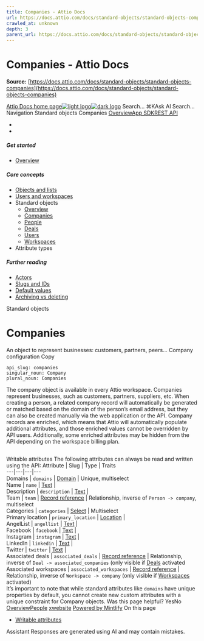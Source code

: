 ```yaml
---
title: Companies - Attio Docs
url: https://docs.attio.com/docs/standard-objects/standard-objects-companies
crawled_at: unknown
depth: 3
parent_url: https://docs.attio.com/docs/standard-objects/standard-objects-users
---
```


# Companies - Attio Docs

**Source:** [https://docs.attio.com/docs/standard-objects/standard-objects-companies](https://docs.attio.com/docs/standard-objects/standard-objects-companies)

[Attio Docs home page![light logo](https://mintlify.s3.us-west-1.amazonaws.com/attio/logo/light.svg)![dark logo](https://mintlify.s3.us-west-1.amazonaws.com/attio/logo/dark.svg)](https://docs.attio.com/)
Search...
⌘KAsk AI
Search...
Navigation
Standard objects
Companies
[Overview](https://docs.attio.com/docs/overview)[App SDK](https://docs.attio.com/sdk/introduction)[REST API](https://docs.attio.com/rest-api/overview)
* [](https://build.attio.com/)
* [](https://attio.com/help)
##### Get started
  * [Overview](https://docs.attio.com/docs/overview)


##### Core concepts
  * [Objects and lists](https://docs.attio.com/docs/objects-and-lists)
  * [Users and workspaces](https://docs.attio.com/docs/users-and-workspaces)
  * Standard objects
    * [Overview](https://docs.attio.com/docs/standard-objects/standard-objects)
    * [Companies](https://docs.attio.com/docs/standard-objects/standard-objects-companies)
    * [People](https://docs.attio.com/docs/standard-objects/standard-objects-people)
    * [Deals](https://docs.attio.com/docs/standard-objects/standard-objects-deals)
    * [Users](https://docs.attio.com/docs/standard-objects/standard-objects-users)
    * [Workspaces](https://docs.attio.com/docs/standard-objects/standard-objects-workspaces)
  * Attribute types


##### Further reading
  * [Actors](https://docs.attio.com/docs/actors)
  * [Slugs and IDs](https://docs.attio.com/docs/slugs-and-ids)
  * [Default values](https://docs.attio.com/docs/default-values)
  * [Archiving vs deleting](https://docs.attio.com/docs/archiving-vs-deleting)


Standard objects
# Companies
An object to represent businesses: customers, partners, peers…
Company configuration
Copy
```
api_slug: companies
singular_noun: Company
plural_noun: Companies
```

The company object is available in every Attio workspace. Companies represent businesses, such as customers, partners, suppliers, etc.
When creating a person, a related company record will automatically be generated or matched based on the domain of the person’s email address, but they can also be created manually via the web application or the API.
Company records are enriched, which means that Attio will automatically populate additional attributes, and those enriched values cannot be overridden by API users. Additionally, some enriched attributes may be hidden from the API depending on the workspace billing plan.
## 
[​](https://docs.attio.com/docs/standard-objects/standard-objects-companies#writable-attributes)
Writable attributes
The following attributes can always be read and written using the API:
Attribute | Slug | Type | Traits  
---|---|---|---  
Domains | `domains` | [Domain](https://docs.attio.com/docs/attribute-types/attribute-types-domain) | Unique, multiselect  
Name | `name` | [Text](https://docs.attio.com/docs/attribute-types/attribute-types-text) |   
Description | `description` | [Text](https://docs.attio.com/docs/attribute-types/attribute-types-text) |   
Team | `team` | [Record reference](https://docs.attio.com/docs/attribute-types/attribute-types-record-reference) | Relationship, inverse of `Person -> company`, multiselect  
Categories | `categories` | [Select](https://docs.attio.com/docs/attribute-types/attribute-types-select) | Multiselect  
Primary location | `primary_location` | [Location](https://docs.attio.com/docs/attribute-types/attribute-types-location) |   
AngelList | `angellist` | [Text](https://docs.attio.com/docs/attribute-types/attribute-types-text) |   
Facebook | `facebook` | [Text](https://docs.attio.com/docs/attribute-types/attribute-types-text) |   
Instagram | `instagram` | [Text](https://docs.attio.com/docs/attribute-types/attribute-types-text) |   
LinkedIn | `linkedin` | [Text](https://docs.attio.com/docs/attribute-types/attribute-types-text) |   
Twitter | `twitter` | [Text](https://docs.attio.com/docs/attribute-types/attribute-types-text) |   
Associated deals | `associated_deals` | [Record reference](https://docs.attio.com/docs/attribute-types/attribute-types-record-reference) | Relationship, inverse of `Deal -> associated_companies` (only visible if [Deals](https://docs.attio.com/docs/standard-objects/standard-objects-deals) activated  
Associated workspaces | `associated_workspaces` | [Record reference](https://docs.attio.com/docs/attribute-types/attribute-types-record-reference) | Relationship, inverse of `Workspace -> company` (only visible if [Workspaces](https://docs.attio.com/docs/standard-objects/standard-objects-workspaces) activated)  
It’s important to note that while standard attributes like `domains` have unique properties by default, you cannot create new custom attributes with a unique constraint for Company objects.
Was this page helpful?
YesNo
[Overview](https://docs.attio.com/docs/standard-objects/standard-objects)[People](https://docs.attio.com/docs/standard-objects/standard-objects-people)
[x](https://x.com/Attio)[website](https://attio.com)
[Powered by Mintlify](https://mintlify.com/preview-request?utm_campaign=poweredBy&utm_medium=referral&utm_source=docs.attio.com)
On this page
  * [Writable attributes](https://docs.attio.com/docs/standard-objects/standard-objects-companies#writable-attributes)


Assistant
Responses are generated using AI and may contain mistakes.
